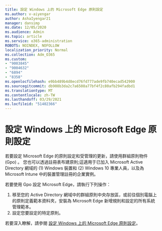 ```yaml
---
title: 設定 Windows 上的 Microsoft Edge 原則設定
ms.author: v-aiyengar
author: AshaIyengar21
manager: dansimp
ms.date: 12/05/2020
ms.audience: Admin
ms.topic: article
ms.service: o365-administration
ROBOTS: NOINDEX, NOFOLLOW
localization_priority: Normal
ms.collection: Adm_O365
ms.custom:
- "9003845"
- "9004632"
- "6894"
- "8358"
ms.openlocfilehash: e9bb489b4d8ecd76fd777ade9fb740ecad542900
ms.sourcegitcommit: db908b3da2c7a6508a77bf4f2c80afb294fadbd1
ms.translationtype: MT
ms.contentlocale: zh-TW
ms.lasthandoff: 03/29/2021
ms.locfileid: "51402366"
---
```

# <a name="configure-microsoft-edge-policy-settings-on-windows"></a>設定 Windows 上的 Microsoft Edge 原則設定

若要設定 Microsoft Edge 的原則設定和受管理的更新，請使用群組原則物件 (Gpo) 。 您也可以透過註冊表布建原則;這適用于已加入 Microsoft Active Directory 網域的 (1) Windows 裝置和 (2) Windows 10 專業人員，以及為 Microsoft Intune 中的裝置管理註冊的企業實例。

若要使用 Gpo 設定 Microsoft Edge，請執行下列操作：

1. 移至您的 Active Directory 網域中的群組原則中央存放區，或前往個別電腦上的原則定義範本資料夾，安裝為 Microsoft Edge 新增規則和設定的所有系統管理範本。
2. 設定您要設定的特定原則。

若要深入瞭解，請參閱 [設定 Windows 上的 Microsoft Edge 原則設定](https://go.microsoft.com/fwlink/?linkid=2135024)。
